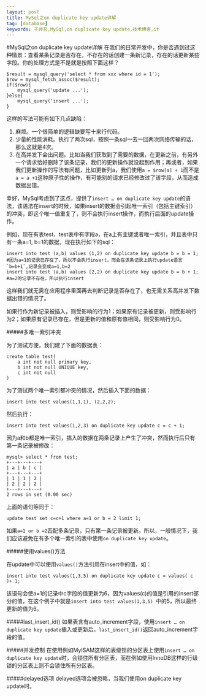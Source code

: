 ```yaml
---
layout: post
title: MySql之on duplicate key update详解
tag: [database]
keywords: 子非吾,MySql,on duplicate key update,技术博客,it
---
```

#MySql之on duplicate key update详解
在我们的日常开发中，你是否遇到过这种情景：查看某条记录是否存在，不存在的话创建一条新记录，存在的话更新某些字段。你的处理方式是不是就是按照下面这样？

	$result = mysql_query('select * from xxx where id = 1');
	$row = mysql_fetch_assoc($result);
	if($row){
		mysql_query('update ...');
	}else{
		mysql_query('insert ...');
	}
	
这样的写法可能有如下几点缺陷：


 1. 麻烦。一个很简单的逻辑缺要写十来行代码。    
 2. 少量的性能消耗。执行了两次sql，按照一条sql一去一回两次网络传输的话，那么这就是4次。    
 3. 在高并发下会出问题。比如当我们获取到了需要的数据，在更新之前，有另外一个请求恰好删除了该条记录，我们的更新操作就没起到作用；再或者，如果我们更新操作的写法有问题，比如更新列a，我们使用`a = $row[a] + 1`而不是`a = a +1`这种原子性的操作，有可能别的请求已经修改过了该字段，从而造成数据出错。


幸好，MySql考虑到了这点，提供了`insert … on duplicate key update`的语法，该语法在insert的时候，如果insert的数据会引起唯一索引（包括主键索引）的冲突，即这个唯一值重复了，则不会执行insert操作，而执行后面的update操作。

例如，现在有表test，test表中有字段a，在a上有主键或者唯一索引，并且表中只有一条a=1, b=1的数据，现在执行如下的sql：

	insert into test (a,b) values (1,2) on duplicate key update b = b = 1;
	#因为a=1的记录已存在了，所以不会执行insert，而会在该条记录上执行update语言`b=b+1`,记录会变成a=1,b=2
	insert into test (a,b) values (2,2) on duplicate key update b = b + 1;
	#a=2的记录不存在，所以执行insert
	
这样我们就无需在应用程序里面再去判断记录是否存在了，也无需关系高并发下数据出错的情况了。
	
如果行作为新记录被插入，则受影响的行为1；如果原有记录被更新，则受影响行为2；如果原有记录已存在，但是更新的值和原有值相同，则受影响行为0。

#####多唯一索引冲突

为了测试方便，我们建了下面的数据表：

	create table test(
		a int not null primary key,
		b int not null UNIQUE key,
		c int not null
	)	
	
为了测试两个唯一索引都冲突的情况，然后插入下面的数据：
	
	insert into test values(1,1,1), (2,2,2);
	
然后执行：
	
	insert into test values(1,2,3) on duplicate key update c = c + 1;

因为a和b都是唯一索引，插入的数据在两条记录上产生了冲突，然而执行后只有第一条记录被修改：

	mysql> select * from test;
	+---+---+---+
	| a | b | c |
	+---+---+---+
	| 1 | 1 | 2 |
	| 2 | 2 | 2 |
	+---+---+---+
	2 rows in set (0.00 sec)
	
上面的语句等同于：

	update test set c=c+1 where a=1 or b = 2 limit 1;
	
如果`a=1 or b =2`匹配多条记录，只有第一条记录被更新。所以，一般情况下，我们应该避免在有多个唯一索引的表中使用`on duplicate key update`。

#####使用values()方法 
	
在update中可以使用`values()`方法引用在insert中的值，如：

	insert into test values(1,3,5) on duplicate key update c = values( c )+ 1;
	 
该语句会使a=1的记录中c字段的值更新为6，因为values(c)的值是引用的insert部分的值，在这个例子中就是`insert into test values(1,3,5) `中的5，所以最终更新的值为6。

#####last_insert_id()
如果表含有auto_increment字段，使用`insert … on duplicate key update`插入或更新后，`last_insert_id()`返回auto_increment字段的值。

#####并发控制
在使用例如MyISAM这样的表级锁的分区表上使用`insert … on duplicate key update`时，会锁住所有分区表，而在例如使用InnoDB这样的行级锁的分区表上则不会锁住所有分区表。


#####delayed选项
delayed选项会被忽略，当我们使用on duplicate key update时。





